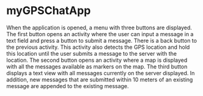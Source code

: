 # myGPSChatApp
When the application is opened, a menu with three buttons are displayed. The first button opens an activity where the user can input a message in a text field and press a button to submit a message. There is a back button to the previous activity. This activity also detects the GPS location and hold this location until the user submits a message to the server with the location. The second button opens an activity where a map is displayed with all the messages available as markers on the map. The third button displays a text view with all messages currently on the server displayed. In addition, new messages that are submitted within 10 meters of an existing message are appended to the existing message.
